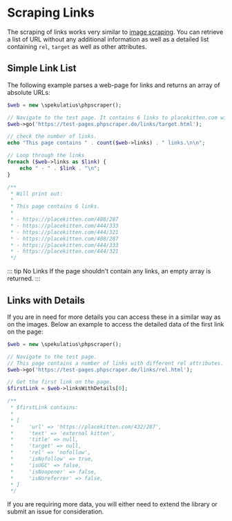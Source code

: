 # Scraping Links

The scraping of links works very similar to [image scraping](/examples/scrape-images). You can retrieve a list of URL without any additional information as well as a detailed list containing `rel`, `target` as well as other attributes.

## Simple Link List

The following example parses a web-page for links and returns an array of absolute URLs:

```PHP
$web = new \spekulatius\phpscraper();

// Navigate to the test page. It contains 6 links to placekitten.com with different attributes.
$web->go('https://test-pages.phpscraper.de/links/target.html');

// check the number of links.
echo "This page contains " . count($web->links) . " links.\n\n";

// Loop through the links
foreach ($web->links as $link) {
    echo " - " . $link . "\n";
}

/**
 * Will print out:
 *
 * This page contains 6 links.
 *
 * - https://placekitten.com/408/287
 * - https://placekitten.com/444/333
 * - https://placekitten.com/444/321
 * - https://placekitten.com/408/287
 * - https://placekitten.com/444/333
 * - https://placekitten.com/444/321
 */
```

::: tip No Links
If the page shouldn't contain any links, an empty array is returned.
:::

## Links with Details

If you are in need for more details you can access these in a similar way as on the images. Below an example to access the detailed data of the first link on the page:

```PHP
$web = new \spekulatius\phpscraper();

// Navigate to the test page.
// This page contains a number of links with different rel attributes.
$web->go('https://test-pages.phpscraper.de/links/rel.html');

// Get the first link on the page.
$firstLink = $web->linksWithDetails[0];

/**
 * $firstLink contains:
 *
 * [
 *     'url' => 'https://placekitten.com/432/287',
 *     'text' => 'external kitten',
 *     'title' => null,
 *     'target' => null,
 *     'rel' => 'nofollow',
 *     'isNofollow' => true,
 *     'isUGC' => false,
 *     'isNoopener' => false,
 *     'isNoreferrer' => false,
 * ]
 */
```

If you are requiring more data, you will either need to extend the library or submit an issue for consideration.
